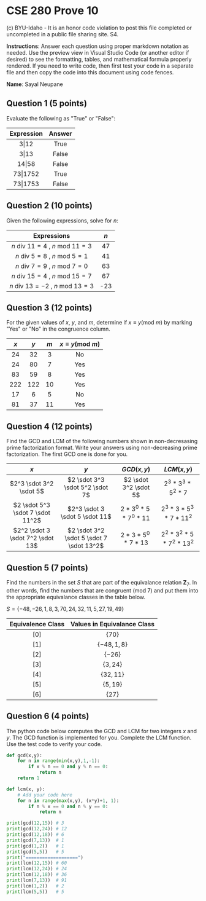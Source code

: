 # CSE 280 Prove 10

(c) BYU-Idaho - It is an honor code violation to post this
file completed or uncompleted in a public file sharing site. S4.

**Instructions**: Answer each question using proper markdown notation as needed.  Use the preview view in Visual Studio Code (or another editor if desired) to see the formatting, tables, and mathematical formula properly rendered.  If you need to write code, then first test your code in a separate file and then copy the code into this document using code fences. 

**Name**: Sayal Neupane

## Question 1 (5 points)

Evaluate the following as "True" or "False":

|Expression|Answer|
|:-:|:-:|
|$3 \vert 12$|True|
|$3 \vert 13$|False|
|$14 \vert 58$|False|
|$73 \vert 1752$|True|
|$73 \vert 1753$|False|

## Question 2 (10 points)

Given the following expressions, solve for $n$:

|Expressions|$n$|
|:-:|:-:|
|$n \text{ div } 11 = 4 \text{ , } n \text{ mod } 11 = 3$|47|
|$n \text{ div } 5 = 8 \text{ , } n \text{ mod } 5 = 1$|41|
|$n \text{ div } 7 = 9 \text{ , } n \text{ mod } 7 = 0$|63|
|$n \text{ div } 15 = 4 \text{ , } n \text{ mod } 15 = 7$|67|
|$n \text{ div } 13 = -2 \text{ , } n \text{ mod } 13 = 3$|-23|

## Question 3 (12 points)

For the given values of $x$, $y$, and $m$, determine if $x \equiv y (\text{mod } m)$ by marking "Yes" or "No" in the congruence column.

|$x$|$y$|$m$|$x \equiv y (\text{mod } m)$|
|:-:|:-:|:-:|:-:|
|24|32|3|No|
|24|80|7|Yes|
|83|59|8|Yes|
|222|122|10|Yes|
|17|6|5|No|
|81|37|11|Yes|

## Question 4 (12 points)

Find the GCD and LCM of the following numbers shown in non-decresasing prime factorization format.  Write your answers using non-decreasing prime factorization.  The first GCD one is done for you.

|$x$|$y$|$GCD(x,y)$|$LCM(x,y)$|
|:-:|:-:|:-:|:-:|
|$2^3 \sdot 3^2 \sdot 5$|$2 \sdot 3^3 \sdot 5^2 \sdot 7$|$2 \sdot 3^2 \sdot 5$|$2^3*3^3*5^2*7$|
|$2 \sdot 5^3 \sdot 7 \sdot 11^2$|$2^3 \sdot 3 \sdot 5 \sdot 11$|$2*3^0*5*7^0*11$|$2^3*3*5^3*7*11^2$|
|$2^2 \sdot 3 \sdot 7^2 \sdot 13$|$2 \sdot 3^2 \sdot 5 \sdot 7 \sdot 13^2$|$2*3*5^0*7*13$|$2^2*3^2*5*7^2*13^2$|


## Question 5 (7 points)

Find the numbers in the set $S$ that are part of the equivalance relation $\mathbf{Z}_7$.  In other words, find the numbers that are congruent $(\text{mod } 7)$ and put them into the appropriate equivalance classes in the table below.

$S = \lbrace -48, -26, 1, 8, 3, 70, 24, 32, 11, 5, 27, 19, 49 \rbrace$

|Equivalence Class|Values in Equivalance Class|
|:-:|:-:|
|$[0]$|$\lbrace 70 \rbrace$|
|$[1]$|$\lbrace -48, 1, 8 \rbrace$|
|$[2]$|$\lbrace -26 \rbrace$|
|$[3]$|$\lbrace 3, 24 \rbrace$|
|$[4]$|$\lbrace 32,11 \rbrace$|
|$[5]$|$\lbrace  5, 19\rbrace$|
|$[6]$|$\lbrace 27 \rbrace$|

## Question 6 (4 points)

The python code below computes the GCD and LCM for two integers $x$ and $y$.  The GCD function is implemented for you.  Complete the LCM function.  Use the test code to verify your code.

```python
def gcd(x,y):
    for n in range(min(x,y),1,-1):
        if x % n == 0 and y % n == 0:
            return n
    return 1

def lcm(x, y):
    # Add your code here
    for n in range(max(x,y), (x*y)+1, 1):
        if n % x == 0 and n % y == 0:
            return n

print(gcd(12,15)) # 3
print(gcd(12,24)) # 12
print(gcd(12,18)) # 6 
print(gcd(7,13))  # 1
print(gcd(1,2))   # 1
print(gcd(5,5))   # 5
print("===================")
print(lcm(12,15)) # 60
print(lcm(12,24)) # 24
print(lcm(12,18)) # 36 
print(lcm(7,13))  # 91
print(lcm(1,2))   # 2
print(lcm(5,5))   # 5
```
